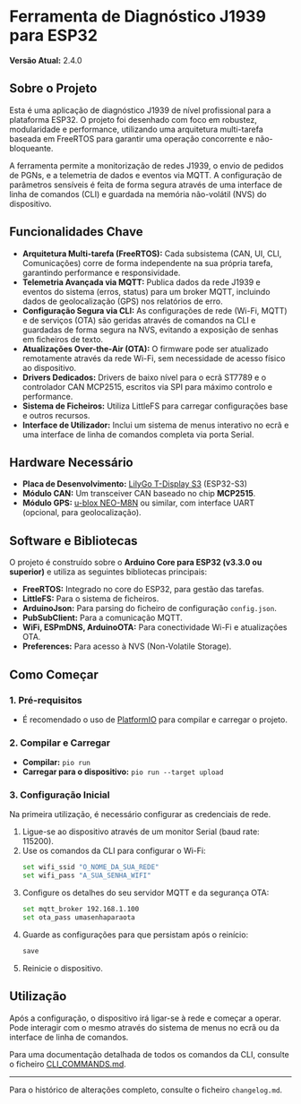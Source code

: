 # Ferramenta de Diagnóstico J1939 para ESP32

**Versão Atual:** 2.4.0

## Sobre o Projeto

Esta é uma aplicação de diagnóstico J1939 de nível profissional para a plataforma ESP32. O projeto foi desenhado com foco em robustez, modularidade e performance, utilizando uma arquitetura multi-tarefa baseada em FreeRTOS para garantir uma operação concorrente e não-bloqueante.

A ferramenta permite a monitorização de redes J1939, o envio de pedidos de PGNs, e a telemetria de dados e eventos via MQTT. A configuração de parâmetros sensíveis é feita de forma segura através de uma interface de linha de comandos (CLI) e guardada na memória não-volátil (NVS) do dispositivo.

## Funcionalidades Chave

- **Arquitetura Multi-tarefa (FreeRTOS):** Cada subsistema (CAN, UI, CLI, Comunicações) corre de forma independente na sua própria tarefa, garantindo performance e responsividade.
- **Telemetria Avançada via MQTT:** Publica dados da rede J1939 e eventos do sistema (erros, status) para um broker MQTT, incluindo dados de geolocalização (GPS) nos relatórios de erro.
- **Configuração Segura via CLI:** As configurações de rede (Wi-Fi, MQTT) e de serviços (OTA) são geridas através de comandos na CLI e guardadas de forma segura na NVS, evitando a exposição de senhas em ficheiros de texto.
- **Atualizações Over-the-Air (OTA):** O firmware pode ser atualizado remotamente através da rede Wi-Fi, sem necessidade de acesso físico ao dispositivo.
- **Drivers Dedicados:** Drivers de baixo nível para o ecrã ST7789 e o controlador CAN MCP2515, escritos via SPI para máximo controlo e performance.
- **Sistema de Ficheiros:** Utiliza LittleFS para carregar configurações base e outros recursos.
- **Interface de Utilizador:** Inclui um sistema de menus interativo no ecrã e uma interface de linha de comandos completa via porta Serial.

## Hardware Necessário

- **Placa de Desenvolvimento:** [LilyGo T-Display S3](https://www.lilygo.cc/products/t-display-s3) (ESP32-S3)
- **Módulo CAN:** Um transceiver CAN baseado no chip **MCP2515**.
- **Módulo GPS:** [u-blox NEO-M8N](https://www.u-blox.com/en/product/neo-m8n-module) ou similar, com interface UART (opcional, para geolocalização).

## Software e Bibliotecas

O projeto é construído sobre o **Arduino Core para ESP32 (v3.3.0 ou superior)** e utiliza as seguintes bibliotecas principais:

- **FreeRTOS:** Integrado no core do ESP32, para gestão das tarefas.
- **LittleFS:** Para o sistema de ficheiros.
- **ArduinoJson:** Para parsing do ficheiro de configuração `config.json`.
- **PubSubClient:** Para a comunicação MQTT.
- **WiFi, ESPmDNS, ArduinoOTA:** Para conectividade Wi-Fi e atualizações OTA.
- **Preferences:** Para acesso à NVS (Non-Volatile Storage).

## Como Começar

### 1. Pré-requisitos

- É recomendado o uso de [PlatformIO](https://platformio.org/) para compilar e carregar o projeto.

### 2. Compilar e Carregar

- **Compilar:** `pio run`
- **Carregar para o dispositivo:** `pio run --target upload`

### 3. Configuração Inicial

Na primeira utilização, é necessário configurar as credenciais de rede.

1.  Ligue-se ao dispositivo através de um monitor Serial (baud rate: 115200).
2.  Use os comandos da CLI para configurar o Wi-Fi:
    ```bash
    set wifi_ssid "O_NOME_DA_SUA_REDE"
    set wifi_pass "A_SUA_SENHA_WIFI"
    ```
3.  Configure os detalhes do seu servidor MQTT e da segurança OTA:
    ```bash
    set mqtt_broker 192.168.1.100
    set ota_pass umasenhaparaota
    ```
4.  Guarde as configurações para que persistam após o reinício:
    ```bash
    save
    ```
5.  Reinicie o dispositivo.

## Utilização

Após a configuração, o dispositivo irá ligar-se à rede e começar a operar. Pode interagir com o mesmo através do sistema de menus no ecrã ou da interface de linha de comandos.

Para uma documentação detalhada de todos os comandos da CLI, consulte o ficheiro [CLI_COMMANDS.md](CLI_COMMANDS.md).

---

Para o histórico de alterações completo, consulte o ficheiro `changelog.md`.

